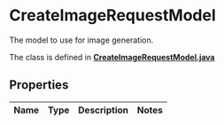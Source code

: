 

# CreateImageRequestModel

The model to use for image generation.

The class is defined in **[CreateImageRequestModel.java](../../src/main/java/org/openapitools/model/CreateImageRequestModel.java)**

## Properties

Name | Type | Description | Notes
------------ | ------------- | ------------- | -------------


